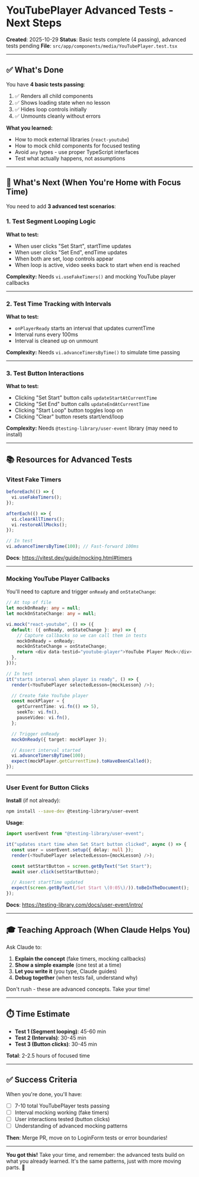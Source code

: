 # YouTubePlayer Advanced Tests - Next Steps

**Created**: 2025-10-29
**Status**: Basic tests complete (4 passing), advanced tests pending
**File**: `src/app/components/media/YouTubePlayer.test.tsx`

---

## ✅ What's Done

You have **4 basic tests passing**:
1. ✅ Renders all child components
2. ✅ Shows loading state when no lesson
3. ✅ Hides loop controls initially
4. ✅ Unmounts cleanly without errors

**What you learned:**
- How to mock external libraries (`react-youtube`)
- How to mock child components for focused testing
- Avoid `any` types - use proper TypeScript interfaces
- Test what actually happens, not assumptions

---

## 🎯 What's Next (When You're Home with Focus Time)

You need to add **3 advanced test scenarios**:

### 1. Test Segment Looping Logic
**What to test:**
- When user clicks "Set Start", startTime updates
- When user clicks "Set End", endTime updates
- When both are set, loop controls appear
- When loop is active, video seeks back to start when end is reached

**Complexity:** Needs `vi.useFakeTimers()` and mocking YouTube player callbacks

---

### 2. Test Time Tracking with Intervals
**What to test:**
- `onPlayerReady` starts an interval that updates currentTime
- Interval runs every 100ms
- Interval is cleaned up on unmount

**Complexity:** Needs `vi.advanceTimersByTime()` to simulate time passing

---

### 3. Test Button Interactions
**What to test:**
- Clicking "Set Start" button calls `updateStartAtCurrentTime`
- Clicking "Set End" button calls `updateEndAtCurrentTime`
- Clicking "Start Loop" button toggles loop on
- Clicking "Clear" button resets start/end/loop

**Complexity:** Needs `@testing-library/user-event` library (may need to install)

---

## 📚 Resources for Advanced Tests

### Vitest Fake Timers
```typescript
beforeEach(() => {
  vi.useFakeTimers();
});

afterEach(() => {
  vi.clearAllTimers();
  vi.restoreAllMocks();
});

// In test
vi.advanceTimersByTime(100); // Fast-forward 100ms
```

**Docs**: https://vitest.dev/guide/mocking.html#timers

---

### Mocking YouTube Player Callbacks

You'll need to capture and trigger `onReady` and `onStateChange`:

```typescript
// At top of file
let mockOnReady: any = null;
let mockOnStateChange: any = null;

vi.mock("react-youtube", () => ({
  default: ({ onReady, onStateChange }: any) => {
    // Capture callbacks so we can call them in tests
    mockOnReady = onReady;
    mockOnStateChange = onStateChange;
    return <div data-testid="youtube-player">YouTube Player Mock</div>;
  },
}));

// In test
it("starts interval when player is ready", () => {
  render(<YouTubePlayer selectedLesson={mockLesson} />);

  // Create fake YouTube player
  const mockPlayer = {
    getCurrentTime: vi.fn(() => 5),
    seekTo: vi.fn(),
    pauseVideo: vi.fn(),
  };

  // Trigger onReady
  mockOnReady({ target: mockPlayer });

  // Assert interval started
  vi.advanceTimersByTime(100);
  expect(mockPlayer.getCurrentTime).toHaveBeenCalled();
});
```

---

### User Event for Button Clicks

**Install** (if not already):
```bash
npm install --save-dev @testing-library/user-event
```

**Usage**:
```typescript
import userEvent from "@testing-library/user-event";

it("updates start time when Set Start button clicked", async () => {
  const user = userEvent.setup({ delay: null });
  render(<YouTubePlayer selectedLesson={mockLesson} />);

  const setStartButton = screen.getByText("Set Start");
  await user.click(setStartButton);

  // Assert startTime updated
  expect(screen.getByText(/Set Start \(0:05\)/)).toBeInTheDocument();
});
```

**Docs**: https://testing-library.com/docs/user-event/intro/

---

## 🎓 Teaching Approach (When Claude Helps You)

Ask Claude to:
1. **Explain the concept** (fake timers, mocking callbacks)
2. **Show a simple example** (one test at a time)
3. **Let you write it** (you type, Claude guides)
4. **Debug together** (when tests fail, understand why)

Don't rush - these are advanced concepts. Take your time!

---

## ⏱️ Time Estimate

- **Test 1 (Segment looping)**: 45-60 min
- **Test 2 (Intervals)**: 30-45 min
- **Test 3 (Button clicks)**: 30-45 min

**Total**: 2-2.5 hours of focused time

---

## ✅ Success Criteria

When you're done, you'll have:
- [ ] 7-10 total YouTubePlayer tests passing
- [ ] Interval mocking working (fake timers)
- [ ] User interactions tested (button clicks)
- [ ] Understanding of advanced mocking patterns

**Then**: Merge PR, move on to LoginForm tests or error boundaries!

---

**You got this!** Take your time, and remember: the advanced tests build on what you already learned. It's the same patterns, just with more moving parts. 🚀
